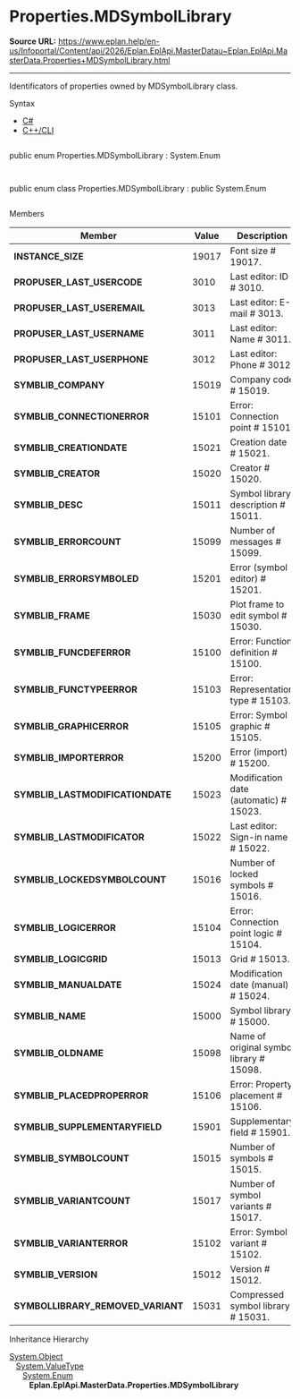 # Properties.MDSymbolLibrary

**Source URL:** https://www.eplan.help/en-us/Infoportal/Content/api/2026/Eplan.EplApi.MasterDatau~Eplan.EplApi.MasterData.Properties+MDSymbolLibrary.html

---

Identificators of properties owned by MDSymbolLibrary class.

Syntax

- [C#](#i-syntax-CS)
- [C++/CLI](#i-syntax-CPP2005)

```
```
public enum Properties.MDSymbolLibrary : System.Enum
```
```

```
```
public enum class Properties.MDSymbolLibrary : public System.Enum
```
```

Members

| Member | Value | Description |
| --- | --- | --- |
| **INSTANCE\_SIZE** | 19017 | Font size # 19017. |
| **PROPUSER\_LAST\_USERCODE** | 3010 | Last editor: ID # 3010. |
| **PROPUSER\_LAST\_USEREMAIL** | 3013 | Last editor: E-mail # 3013. |
| **PROPUSER\_LAST\_USERNAME** | 3011 | Last editor: Name # 3011. |
| **PROPUSER\_LAST\_USERPHONE** | 3012 | Last editor: Phone # 3012. |
| **SYMBLIB\_COMPANY** | 15019 | Company code # 15019. |
| **SYMBLIB\_CONNECTIONERROR** | 15101 | Error: Connection point # 15101. |
| **SYMBLIB\_CREATIONDATE** | 15021 | Creation date # 15021. |
| **SYMBLIB\_CREATOR** | 15020 | Creator # 15020. |
| **SYMBLIB\_DESC** | 15011 | Symbol library description # 15011. |
| **SYMBLIB\_ERRORCOUNT** | 15099 | Number of messages # 15099. |
| **SYMBLIB\_ERRORSYMBOLED** | 15201 | Error (symbol editor) # 15201. |
| **SYMBLIB\_FRAME** | 15030 | Plot frame to edit symbol # 15030. |
| **SYMBLIB\_FUNCDEFERROR** | 15100 | Error: Function definition # 15100. |
| **SYMBLIB\_FUNCTYPEERROR** | 15103 | Error: Representation type # 15103. |
| **SYMBLIB\_GRAPHICERROR** | 15105 | Error: Symbol graphic # 15105. |
| **SYMBLIB\_IMPORTERROR** | 15200 | Error (import) # 15200. |
| **SYMBLIB\_LASTMODIFICATIONDATE** | 15023 | Modification date (automatic) # 15023. |
| **SYMBLIB\_LASTMODIFICATOR** | 15022 | Last editor: Sign-in name # 15022. |
| **SYMBLIB\_LOCKEDSYMBOLCOUNT** | 15016 | Number of locked symbols # 15016. |
| **SYMBLIB\_LOGICERROR** | 15104 | Error: Connection point logic # 15104. |
| **SYMBLIB\_LOGICGRID** | 15013 | Grid # 15013. |
| **SYMBLIB\_MANUALDATE** | 15024 | Modification date (manual) # 15024. |
| **SYMBLIB\_NAME** | 15000 | Symbol library # 15000. |
| **SYMBLIB\_OLDNAME** | 15098 | Name of original symbol library # 15098. |
| **SYMBLIB\_PLACEDPROPERROR** | 15106 | Error: Property placement # 15106. |
| **SYMBLIB\_SUPPLEMENTARYFIELD** | 15901 | Supplementary field # 15901. |
| **SYMBLIB\_SYMBOLCOUNT** | 15015 | Number of symbols # 15015. |
| **SYMBLIB\_VARIANTCOUNT** | 15017 | Number of symbol variants # 15017. |
| **SYMBLIB\_VARIANTERROR** | 15102 | Error: Symbol variant # 15102. |
| **SYMBLIB\_VERSION** | 15012 | Version # 15012. |
| **SYMBOLLIBRARY\_REMOVED\_VARIANT** | 15031 | Compressed symbol library # 15031. |

Inheritance Hierarchy

[System.Object](#)  
   [System.ValueType](#)  
      [System.Enum](#)  
         **Eplan.EplApi.MasterData.Properties.MDSymbolLibrary**

